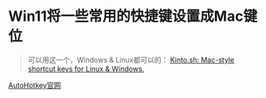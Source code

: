 # Win11将一些常用的快捷键设置成Mac键位

> 可以用这一个，Windows & Linux都可以的：
[Kinto.sh: Mac-style shortcut keys for Linux & Windows.](oranpple.com)

[AutoHotkey官网](https://www.autohotkey.com/)


